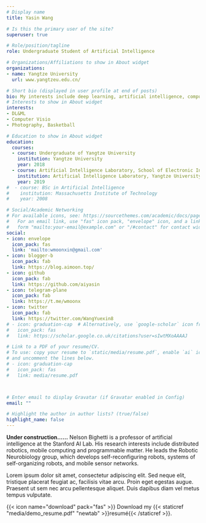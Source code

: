 ```yaml
---
# Display name
title: Yasin Wang

# Is this the primary user of the site?
superuser: true

# Role/position/tagline
role: Undergraduate Student of Artificial Intelligence

# Organizations/Affiliations to show in About widget
organizations:
- name: Yangtze University
  url: www.yangtzeu.edu.cn/

# Short bio (displayed in user profile at end of posts)
bio: My interests include deep learning, artificial intelligence, computer vision and website development.
# Interests to show in About widget
interests:
- DL&ML
- Computer Visio
- Photography, Basketball

# Education to show in About widget
education:
  courses:
  - course: Undergraduate of Yangtze University
    institution: Yangtze University
    year: 2018
  - course: Artificial Intelligence Laboratory, School of Electronic Information
    institution: Artificial Intelligence Laboratory, Yangtze University
    year: 2019
#  - course: BSc in Artificial Intelligence
#    institution: Massachusetts Institute of Technology
#    year: 2008

# Social/Academic Networking
# For available icons, see: https://sourcethemes.com/academic/docs/page-builder/#icons
#   For an email link, use "fas" icon pack, "envelope" icon, and a link in the
#   form "mailto:your-email@example.com" or "/#contact" for contact widget.
social:
- icon: envelope
  icon_pack: fas
  link: 'mailto:wmoonxin@gmail.com'
- icon: blogger-b
  icon_pack: fab
  link: https://blog.aimoon.top/
- icon: github
  icon_pack: fab
  link: https://github.com/aiyasin
- icon: telegram-plane
  icon_pack: fab
  link: https://t.me/wmoonx
- icon: twitter
  icon_pack: fab
  link: https://twitter.com/WangYuexin8
# - icon: graduation-cap  # Alternatively, use `google-scholar` icon from `ai` icon pack
#   icon_pack: fas
#   link: https://scholar.google.co.uk/citations?user=sIwtMXoAAAAJ

# Link to a PDF of your resume/CV.
# To use: copy your resume to `static/media/resume.pdf`, enable `ai` icons in `params.toml`, 
# and uncomment the lines below.
# - icon: graduation-cap
#   icon_pack: fas
#   link: media/resume.pdf



# Enter email to display Gravatar (if Gravatar enabled in Config)
email: ""

# Highlight the author in author lists? (true/false)
highlight_name: false
---
```

**Under construction……**
Nelson Bighetti is a professor of artificial intelligence at the Stanford AI Lab. His research interests include distributed robotics, mobile computing and programmable matter. He leads the Robotic Neurobiology group, which develops self-reconfiguring robots, systems of self-organizing robots, and mobile sensor networks.

Lorem ipsum dolor sit amet, consectetur adipiscing elit. Sed neque elit, tristique placerat feugiat ac, facilisis vitae arcu. Proin eget egestas augue. Praesent ut sem nec arcu pellentesque aliquet. Duis dapibus diam vel metus tempus vulputate.

{{< icon name="download" pack="fas" >}} Download my {{< staticref "media/demo_resume.pdf" "newtab" >}}resumé{{< /staticref >}}.
